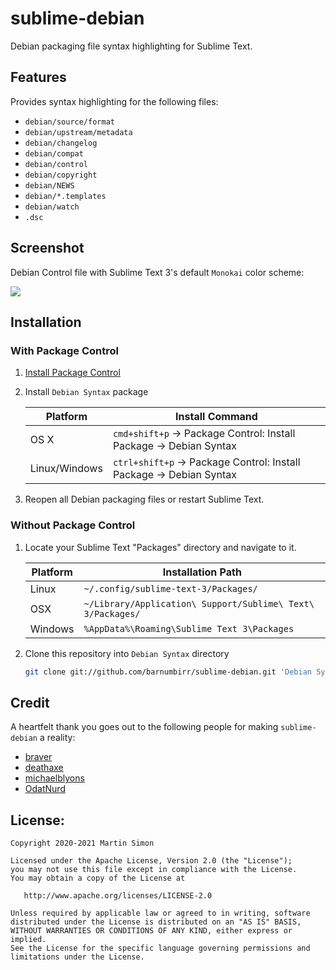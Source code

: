 # sublime-debian

Debian packaging file syntax highlighting for Sublime Text.

## Features

Provides syntax highlighting for the following files:

 - `debian/source/format`
 - `debian/upstream/metadata`
 - `debian/changelog`
 - `debian/compat`
 - `debian/control`
 - `debian/copyright`
 - `debian/NEWS`
 - `debian/*.templates`
 - `debian/watch`
 - `.dsc`

## Screenshot

Debian Control file with Sublime Text 3's default `Monokai` color scheme:

![](https://i.imgur.com/HJP4sji.png)

## Installation

### With Package Control

1. [Install Package Control](https://packagecontrol.io/installation)
2. Install `Debian Syntax` package

    | Platform      | Install Command                                                   |
    | --------------| ----------------------------------------------------------------- |
    | OS X          | `cmd+shift+p` → Package Control: Install Package → Debian Syntax  |
    | Linux/Windows | `ctrl+shift+p` → Package Control: Install Package → Debian Syntax |

3. Reopen all Debian packaging files or restart Sublime Text.

### Without Package Control

1. Locate your Sublime Text "Packages" directory and navigate to it.

    | Platform | Installation Path                                           |
    | -------- | ----------------------------------------------------------- |
    | Linux    | `~/.config/sublime-text-3/Packages/`                        |
    | OSX      | `~/Library/Application\ Support/Sublime\ Text\ 3/Packages/` |
    | Windows  | `%AppData%\Roaming\Sublime Text 3\Packages`                 |

2. Clone this repository into `Debian Syntax` directory

    ```bash
    git clone git://github.com/barnumbirr/sublime-debian.git 'Debian Syntax'
    ```

## Credit

A heartfelt thank you goes out to the following people for making `sublime-debian` a reality:

 - [braver](https://github.com/braver)
 - [deathaxe](https://github.com/deathaxe)
 - [michaelblyons](https://github.com/michaelblyons)
 - [OdatNurd](https://github.com/OdatNurd)

## License:

```
Copyright 2020-2021 Martin Simon

Licensed under the Apache License, Version 2.0 (the "License");
you may not use this file except in compliance with the License.
You may obtain a copy of the License at

   http://www.apache.org/licenses/LICENSE-2.0

Unless required by applicable law or agreed to in writing, software
distributed under the License is distributed on an "AS IS" BASIS,
WITHOUT WARRANTIES OR CONDITIONS OF ANY KIND, either express or implied.
See the License for the specific language governing permissions and
limitations under the License.
```
